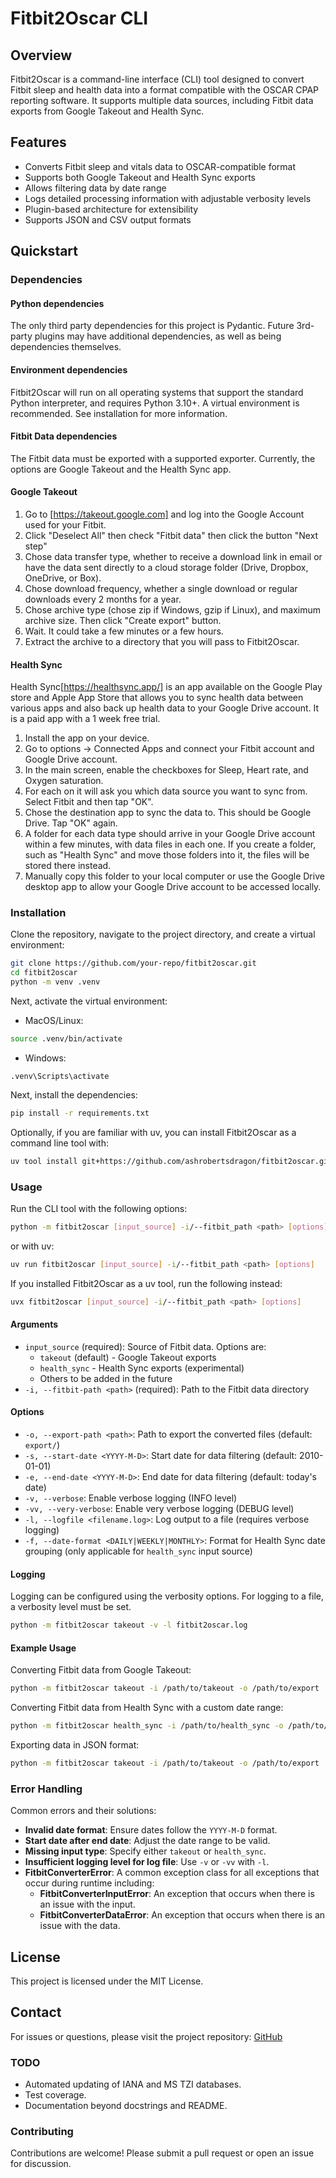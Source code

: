 # Fitbit2Oscar CLI

## Overview

Fitbit2Oscar is a command-line interface (CLI) tool designed to convert Fitbit sleep and health data into a format compatible with the OSCAR CPAP reporting software. It supports multiple data sources, including Fitbit data exports from Google Takeout and Health Sync.

## Features

- Converts Fitbit sleep and vitals data to OSCAR-compatible format
- Supports both Google Takeout and Health Sync exports
- Allows filtering data by date range
- Logs detailed processing information with adjustable verbosity levels
- Plugin-based architecture for extensibility
- Supports JSON and CSV output formats

## Quickstart

### Dependencies

#### Python dependencies

The only third party dependencies for this project is Pydantic. Future 3rd-party plugins may have additional dependencies, as well as being dependencies themselves.

#### Environment dependencies

Fitbit2Oscar will run on all operating systems that support the standard Python interpreter, and requires Python 3.10+. A virtual environment is recommended. See installation for more information.

#### Fitbit Data dependencies

The Fitbit data must be exported with a supported exporter. Currently, the options are Google Takeout and the Health Sync app.

#### Google Takeout

1. Go to [https://takeout.google.com] and log into the Google Account used for your Fitbit.
2. Click "Deselect All" then check "Fitbit data" then click the button "Next step"
3. Chose data transfer type, whether to receive a download link in email or have the data sent directly to a cloud storage folder (Drive, Dropbox, OneDrive, or Box).
4. Chose download frequency, whether a single download or regular downloads every 2 months for a year.
5. Chose archive type (chose zip if Windows, gzip if Linux), and maximum archive size. Then click "Create export" button.
6. Wait. It could take a few minutes or a few hours.
7. Extract the archive to a directory that you will pass to Fitbit2Oscar.

#### Health Sync

Health Sync[https://healthsync.app/] is an app available on the Google Play store and Apple App Store that allows you to sync health data between various apps and also back up health data to your Google Drive account. It is a paid app with a 1 week free trial.

1. Install the app on your device.
2. Go to options ->  Connected Apps and connect your Fitbit account and Google Drive account.
3. In the main screen, enable the checkboxes for Sleep, Heart rate, and Oxygen saturation.
4. For each on it will ask you which data source you want to sync from. Select Fitbit and then tap "OK".
5. Chose the destination app to sync the data to. This should be Google Drive. Tap "OK" again.
6. A folder for each data type should arrive in your Google Drive account within a few minutes, with data files in each one. If you create a folder, such as "Health Sync" and move those folders into it, the files will be stored there instead.
7. Manually copy this folder to your local computer or use the Google Drive desktop app to allow your Google Drive account to be accessed locally.

### Installation

Clone the repository, navigate to the project directory, and create a virtual environment:

```sh
git clone https://github.com/your-repo/fitbit2oscar.git
cd fitbit2oscar
python -m venv .venv
```

Next, activate the virtual environment:

- MacOS/Linux:

```sh
source .venv/bin/activate
```

- Windows:

```dos
.venv\Scripts\activate
```

Next, install the dependencies:

```sh
pip install -r requirements.txt
```

Optionally, if you are familiar with uv, you can install Fitbit2Oscar as a command line tool with:

```sh
uv tool install git+https://github.com/ashrobertsdragon/fitbit2oscar.git
```

### Usage

Run the CLI tool with the following options:

```sh
python -m fitbit2oscar [input_source] -i/--fitbit_path <path> [options]
```

or with uv:

```sh
uv run fitbit2oscar [input_source] -i/--fitbit_path <path> [options]
```

If you installed Fitbit2Oscar as a uv tool, run the following instead:

```sh
uvx fitbit2oscar [input_source] -i/--fitbit_path <path> [options]
```

#### Arguments

- `input_source` (required): Source of Fitbit data. Options are:
  - `takeout` (default) - Google Takeout exports
  - `health_sync` - Health Sync exports (experimental)
  - Others to be added in the future
- `-i, --fitbit-path <path>` (required): Path to the Fitbit data directory

#### Options

- `-o, --export-path <path>`: Path to export the converted files (default: `export/`)
- `-s, --start-date <YYYY-M-D>`: Start date for data filtering (default: 2010-01-01)
- `-e, --end-date <YYYY-M-D>`: End date for data filtering (default: today's date)
- `-v, --verbose`: Enable verbose logging (INFO level)
- `-vv, --very-verbose`: Enable very verbose logging (DEBUG level)
- `-l, --logfile <filename.log>`: Log output to a file (requires verbose logging)
- `-f, --date-format <DAILY|WEEKLY|MONTHLY>`: Format for Health Sync date grouping (only applicable for `health_sync` input source)

#### Logging

Logging can be configured using the verbosity options. For logging to a file, a verbosity level must be set.

```sh
python -m fitbit2oscar takeout -v -l fitbit2oscar.log
```

#### Example Usage

Converting Fitbit data from Google Takeout:

```sh
python -m fitbit2oscar takeout -i /path/to/takeout -o /path/to/export
```

Converting Fitbit data from Health Sync with a custom date range:

```sh
python -m fitbit2oscar health_sync -i /path/to/health_sync -o /path/to/export -s 2024-01-01 -e 2024-02-01 -f DAILY
```

Exporting data in JSON format:

```sh
python -m fitbit2oscar takeout -i /path/to/takeout -o /path/to/export
```

### Error Handling

Common errors and their solutions:

- **Invalid date format**: Ensure dates follow the `YYYY-M-D` format.
- **Start date after end date**: Adjust the date range to be valid.
- **Missing input type**: Specify either `takeout` or `health_sync`.
- **Insufficient logging level for log file**: Use `-v` or `-vv` with `-l`.
- **FitbitConverterError**: A common exception class for all exceptions that occur during runtime including:
  - **FitbitConverterInputError**: An exception that occurs when there is an issue with the input.
  - **FitbitConverterDataError**: An exception that occurs when there is an issue with the data.

## License

This project is licensed under the MIT License.

## Contact

For issues or questions, please visit the project repository: [GitHub](https://github.com/your-repo/fitbit2oscar)

### TODO

- Automated updating of IANA and MS TZI databases.
- Test coverage.
- Documentation beyond docstrings and README.

### Contributing

Contributions are welcome! Please submit a pull request or open an issue for discussion.
